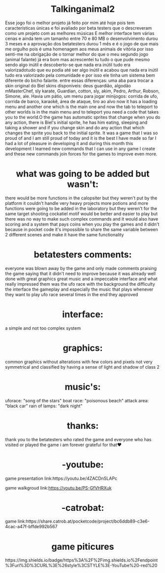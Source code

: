 <h1 align="center"> Talkinganimal2 </h1>
Esse jogo foi o melhor projeto já feito por mim até hoje pois tem características únicas e foi avaliado por beta testers que o descreveram como um projeto com as melhores músicas E melhor interface tem várias cenas e ainda tem um tamanho entre 70 e 80 MB o desenvolvimento durou 3 meses e a aprovação dos betatesters durou 1 mês
e é o jogo de que mais me orgulho pois é uma homenagem aos meus animais de vitória por isso senti-me na obrigação de o tornar melhor do que o meu segundo jogo (animal falante) já era bom mas acrescentei tu tudo o que pude mesmo sendo algo inútil e descoberto-se que nada era inútil tudo era valorizadotudo que eu podia até ser algo inútil e acabou que nada era inútil tudo era valorizado pela comunidade e por isso ele tinha um sistema bem diferente do bicho falante. entre essas diferenças: uma aba para trocar a skin original do Biel skins disponíveis: deus guardião, algodão mMasterChef, sly karate, Guardian, cotton, sly, akim, Pedro, Arthur, Robson, Simone, ale. Havia um pátio, um menu para jogar minijogos: corrida de ufo, corrida de barco, karaokê, área de ataque, tiro ao alvo now it has a loading menu and another one which is the main one and now the tab to teleport to other worlds is in the main menu and to teleport you need a code that takes you to the world.O the game has automatic sprites that change when you do any action, there is Biel's initial sprite, he has him eating, sleeping and taking a shower and if you change skin and do any action that which changes the sprite you back to the initial sprite. It was a game that I was so proud of and I am still proud of today and it is the best I have made so far I had a lot of pleasure in developing it and during this month this development I learned new commands that I can use in any game I create and these new commands join forces for the games to improve even more.

<h1 align="center"> what was going to be added but wasn't: </h1>
there would be more functions in the calopsiter but they weren't put by the platform it couldn't handle very heavy projects more potions and more functions were going to be added in the laboratory but they weren't for the same target shooting cockatiel motif would be better and easier to play but there was no way to make such complex commands and it would also have scoring and a system that pays coins when you play the games and it didn't because in pocket code it's impossible to share the same variable between 2 different scenes and make it have the same functionality 

<h1 align="center">  betatesters comments: </H1>
everyone was blown away by the game and only made comments praising the game saying that it didn't need to improve because it was already well done with great graphics great music and a impeccable interface and what really impressed them was the ufo race with the background the difficulty the interface the gameplay and especially the music that plays whenever they want to play ufo race several times in the end they approved 

<h1 align="center"> interface:</H1>
a simple and not too complex system 

<h1 align="center"> graphics:</H1>
common graphics without alterations with few colors and pixels not very symmetrical and classified by having a sense of light and shadow of class 2

<h1 align="center"> music's:</H1>
uforace: "song of the stars"
boat race: "poisonous beach"
attack area: "black car"
rain of lamps: "dark night"

<h1 align="center"> thanks:</H1>
thank you to the betatesters who rated the game and everyone who has visited or played the game i am forever grateful for that♥

<h1 align="center"> -youtube:</H1>
game presentation link:https://youtu.be/4ZACDnSLAPc

game walkgroud link:https://youtu.be/PS-GfVHRXuk

<h1 align="center"> -catrobat:</H1>
game link:https://share.catrob.at/pocketcode/project/bc6ddb89-c3e6-4cac-a47f-bffde992b567

<h1 align="center"> game piticures</H1>
https://img.shields.io/badge/https%3A%2F%2Fimg.shields.io%2Fendpoint%3Furl%3D%3CURL%3E%26style%3CSTYLE%3E-YouTube%20-red%20
